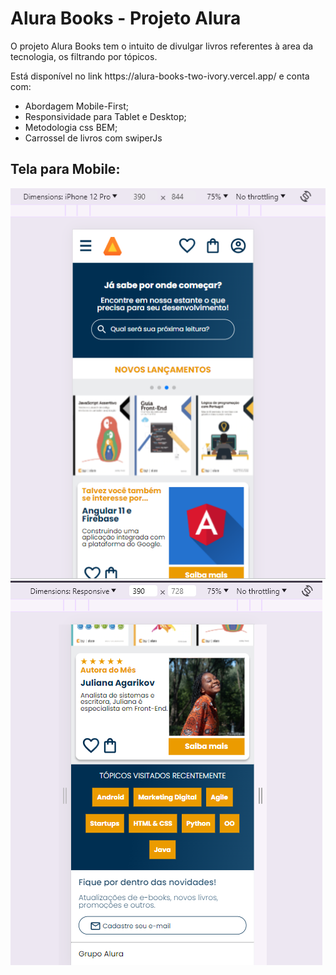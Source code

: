 <h1> Alura Books - Projeto Alura </h1>

<p>O projeto Alura Books tem o intuito de divulgar livros referentes à area da tecnologia, os filtrando por tópicos.</p>
<p>Está disponível no link https://alura-books-two-ivory.vercel.app/ e conta com:</p>

<ul>
  <li>Abordagem Mobile-First;</li>
  <li>Responsividade para Tablet e Desktop;</li>
  <li>Metodologia css BEM;</li>
  <li>Carrossel de livros com swiperJs</li>
</ul>

<h2> Tela para Mobile: </h2>

<img src="/frontend/assets/images/Tela-Mobile1.png">
<img src="/frontend/assets/images/Tela-Mobile2.png">